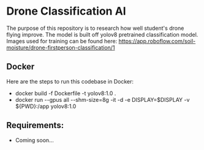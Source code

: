 # Drone Classification AI
The purpose of this repository is to research how well student's drone flying improve. The model is built off yolov8 pretrained classification model. Images used for training can be found here: https://app.roboflow.com/soil-moisture/drone-firstperson-classification/1
## Docker
Here are the steps to run this codebase in Docker:
- docker build -f Dockerfile -t yolov8:1.0 .
- docker run --gpus all --shm-size=8g -it -d -e DISPLAY=$DISPLAY -v ${PWD}:/app yolov8:1.0
## Requirements:
- Coming soon...